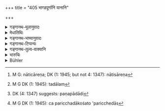 +++
title = "405 भाण्डपूर्णानि यानानि"

+++

<details><summary>गङ्गानथ-मूलानुवादः</summary>

Carts laden with commodities should be made to pay the ferry-toll according to their value; those not laden with commodities may pay a triple, as also men without luggage.—(405)
</details>

<details><summary>मेधातिथिः</summary>

**भाण्डं** द्रव्यं वस्त्रव्रीह्यादि । तेन **पूर्णानि यानानि** **सारतस् तार्यं** तारार्थं **दाप्यानि** । यदि महार्घं वस्त्रादि तत्र बह्वारोपितं तदा बहु दाप्यानि, अथ व्रीह्यादिना नातिभारेण[^३७०] तदाल्पम्[^३७१] । एवं नद्याः सुतरदुस्तरत्वेन कल्पना कर्तव्या । **रिक्तभाण्डानि** यानानि **यत् किंचित्** पणपादानि[^३७२] । **भाण्ड**शब्दो ऽत्र धनवचनः । ये चापरिच्छदास्[^३७३] ते न पादार्धम्, अपि तु यत् किंचित् ततो ऽधिकं न्यूनं वा । अत्र न शक्यो नियमः, अतः कल्पनैव शास्त्रार्थः ॥ ८.४०५ ॥


[^३७३]:
     M G DK (1: 1945): ca paricchadākośato 'paricchedās


[^३७२]:
     DK (4: 1347) suggests: paṇapādādi


[^३७१]:
     M G DK (1: 1945): tadālam


[^३७०]:
     M G: nāticāreṇa; DK (1: 1945; but not 4: 1347): nātisāreṇa
</details>

<details><summary>गङ्गानथ-भाष्यानुवादः</summary>

‘*Commodities*’— goods, such as clothes, grains and so forth; when carts are laden with these, they should be made to pay the ferry-toll, in accordance with their ‘value.’ If they are laden with doth and other things of great value, they should pay heavily; while if they are carrying only grains and other cheap things, they should pay less.

Similarly the toll to be paid may be regulated in accordance with the lesser or greater difficulty involved in crossing a particular river.

Carts not laden with commodities may pay ‘some *little trifle*’—*i.e*., a *paṇa*.

The term ‘*commodity*,’ ‘*bhāṇḍa*,’ here stands for *riches*.

Those men who are without any luggage shall pay, not half of the
*quarter-paṇa* (as laid in 404), but any little trifle, more or less;
and no bard and fast rule can be laid down on this point. Such is the sense of the scriptures.—(405)
</details>

<details><summary>गङ्गानथ-टिप्पन्यः</summary>

This verse is quoted in *Mitākṣarā* (2.263), where *Bālambhaṭṭī* has the
following notes:—Carts laden with merchandise should be made to pay
according to the value of the merchandise they carry; those that are
empty as also ‘*aparicchadāḥ*,’ poor persons, may be made to pay some
little amount.

It is quoted in *Aparārka* (p. 834), which has the following
notes:—Carts laden with merchandise should each pay according to the
value of the merchandise carried; when they are empty, they may pay a
small amount; so also persons without accoutrements.

It is quoted in *Vīramitrodaya* (Rājanīti, p. 270), which adds the
following explanations:—Carts laden with merchandise should be made to
pay in accordance with the large or small value of the merchandise
carried; empty carts and poor persons may pay some amount smaller than
the eighth part of a *paṇa*. It adds that the rule applies to river-
*crossings*. For voyages by river the rates are different (see next
verse).
</details>

<details><summary>गङ्गानथ-तुल्य-वाक्यानि</summary>

**(verses 8.404-406)**

See Comparative notes for [Verse
8.404].
</details>

<details><summary>भारुचिः</summary>

कर्मद्रव्यानुरूप्येण पूर्णानि यानानि दद्युः । अपरिच्छदा अपि यत् किंचिद् दद्युः । रिक्तकस्यैको ऽर्धपादः ॥ ८.४०३ ॥
</details>

<details><summary>Bühler</summary>

405	Carts (laden) with vessels full (of merchandise) shall be made to pay toll at a ferry according to the value (of the goods), empty vessels and men without luggage some trifle.
</details>
